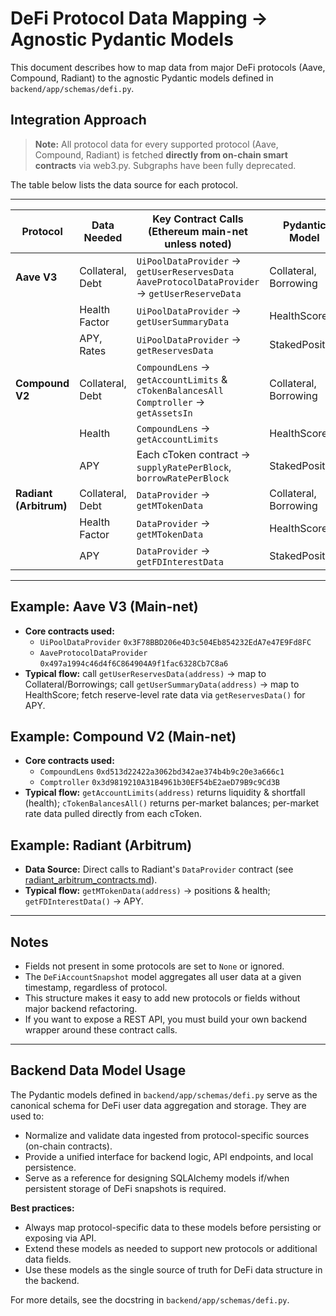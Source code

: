 # DeFi Protocol Data Mapping → Agnostic Pydantic Models

This document describes how to map data from major DeFi protocols (Aave, Compound, Radiant) to the agnostic Pydantic models defined in `backend/app/schemas/defi.py`.

## Integration Approach

> **Note:** All protocol data for every supported protocol (Aave, Compound, Radiant) is fetched **directly from on-chain smart contracts** via web3.py. Subgraphs have been fully deprecated.

The table below lists the data source for each protocol.

---

| Protocol  | Data Needed         | Key Contract Calls (Ethereum main-net unless noted)                                | Pydantic Model        | Model Field   |
|-----------|---------------------|------------------------------------------------------------------------------------|-----------------------|---------------|
| **Aave V3** | Collateral, Debt    | `UiPoolDataProvider` → `getUserReservesData`<br>`AaveProtocolDataProvider` → `getUserReserveData` | Collateral, Borrowing | asset, amount |
|           | Health Factor       | `UiPoolDataProvider` → `getUserSummaryData`                                         | HealthScore           | score         |
|           | APY, Rates          | `UiPoolDataProvider` → `getReservesData`                                           | StakedPosition        | apy           |
| **Compound V2** | Collateral, Debt | `CompoundLens` → `getAccountLimits` & `cTokenBalancesAll`<br>`Comptroller` → `getAssetsIn` | Collateral, Borrowing | asset, amount |
|           | Health              | `CompoundLens` → `getAccountLimits`                                                | HealthScore           | score         |
|           | APY                 | Each cToken contract → `supplyRatePerBlock`, `borrowRatePerBlock`                  | StakedPosition        | apy           |
| **Radiant (Arbitrum)** | Collateral, Debt  | `DataProvider` → `getMTokenData`                                                   | Collateral, Borrowing | asset, amount |
|           | Health Factor       | `DataProvider` → `getMTokenData`                                                   | HealthScore           | score         |
|           | APY                 | `DataProvider` → `getFDInterestData`                                               | StakedPosition        | apy           |

---

## Example: Aave V3 (Main-net)
- **Core contracts used:**
  - `UiPoolDataProvider` `0x3F78BBD206e4D3c504Eb854232EdA7e47E9Fd8FC`
  - `AaveProtocolDataProvider` `0x497a1994c46d4f6C864904A9f1fac6328Cb7C8a6`
- **Typical flow:** call `getUserReservesData(address)` → map to Collateral/Borrowings; call `getUserSummaryData(address)` → map to HealthScore; fetch reserve-level rate data via `getReservesData()` for APY.

## Example: Compound V2 (Main-net)
- **Core contracts used:**
  - `CompoundLens` `0xd513d22422a3062bd342ae374b4b9c20e3a666c1`
  - `Comptroller` `0x3d9819210A31B4961b30EF54bE2aeD79B9c9Cd3B`
- **Typical flow:** `getAccountLimits(address)` returns liquidity & shortfall (health); `cTokenBalancesAll()` returns per-market balances; per-market rate data pulled directly from each cToken.

## Example: Radiant (Arbitrum)
- **Data Source:** Direct calls to Radiant's `DataProvider` contract (see [radiant_arbitrum_contracts.md](./radiant_arbitrum_contracts.md)).
- **Typical flow:** `getMTokenData(address)` → positions & health; `getFDInterestData()` → APY.

---

## Notes
- Fields not present in some protocols are set to `None` or ignored.
- The `DeFiAccountSnapshot` model aggregates all user data at a given timestamp, regardless of protocol.
- This structure makes it easy to add new protocols or fields without major backend refactoring. 
- If you want to expose a REST API, you must build your own backend wrapper around these contract calls.

---

## Backend Data Model Usage

The Pydantic models defined in `backend/app/schemas/defi.py` serve as the canonical schema for DeFi user data aggregation and storage. They are used to:
- Normalize and validate data ingested from protocol-specific sources (on-chain contracts).
- Provide a unified interface for backend logic, API endpoints, and local persistence.
- Serve as a reference for designing SQLAlchemy models if/when persistent storage of DeFi snapshots is required.

**Best practices:**
- Always map protocol-specific data to these models before persisting or exposing via API.
- Extend these models as needed to support new protocols or additional data fields.
- Use these models as the single source of truth for DeFi data structure in the backend.

For more details, see the docstring in `backend/app/schemas/defi.py`. 
